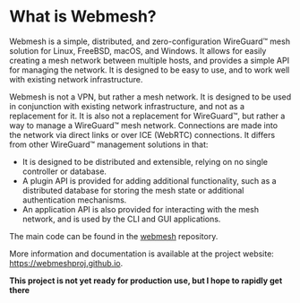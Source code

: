 # What is Webmesh?

Webmesh is a simple, distributed, and zero-configuration WireGuard™ mesh solution for Linux, FreeBSD, macOS, and Windows. It allows for easily creating a mesh network between multiple hosts, and provides a simple API for managing the network. It is designed to be easy to use, and to work well with existing network infrastructure.

Webmesh is not a VPN, but rather a mesh network. It is designed to be used in conjunction with existing network infrastructure, and not as a replacement for it. It is also not a replacement for WireGuard™, but rather a way to manage a WireGuard™ mesh network. Connections are made into the network via direct links or over ICE (WebRTC) connections. It differs from other WireGuard™ management solutions in that:

- It is designed to be distributed and extensible, relying on no single controller or database.
- A plugin API is provided for adding additional functionality, such as a distributed database for storing the mesh state or additional authentication mechanisms.
- An application API is also provided for interacting with the mesh network, and is used by the CLI and GUI applications.

The main code can be found in the [webmesh](https://github.com/webmeshproj/webmesh) repository.

More information and documentation is available at the project website: https://webmeshproj.github.io.

**This project is not yet ready for production use, but I hope to rapidly get there**
